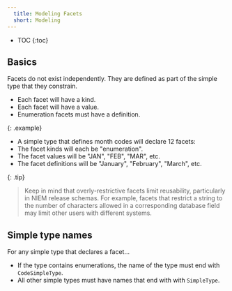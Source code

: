 ```yaml
---
  title: Modeling Facets
  short: Modeling
---
```


- TOC
{:toc}

## Basics

Facets do not exist independently.  They are defined as part of the simple type that they constrain.

- Each facet will have a kind.
- Each facet will have a value.
- Enumeration facets must have a definition.

{: .example}
- A simple type that defines month codes will declare 12 facets:
- The facet kinds will each be "enumeration".
- The facet values will be "JAN", "FEB", "MAR", etc.
- The facet definitions will be "January", "February", "March", etc.

{: .tip}
> Keep in mind that overly-restrictive facets limit reusability, particularly in NIEM release schemas.  For example, facets that restrict a string to the number of characters allowed in a corresponding database field may limit other users with different systems.

## Simple type names

For any simple type that declares a facet...

- If the type contains enumerations, the name of the type must end with `CodeSimpleType`.
- All other simple types must have names that end with with `SimpleType`.
